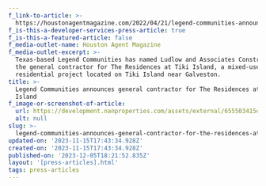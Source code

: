 ```yaml
---
f_link-to-article: >-
  https://houstonagentmagazine.com/2022/04/21/legend-communities-announces-general-contractor-for-the-residences-at-tiki-island/
f_is-this-a-developer-services-press-article: true
f_is-this-a-featured-article: false
f_media-outlet-name: Houston Agent Magazine
f_media-outlet-excerpt: >-
  Texas-based Legend Communities has named Ludlow and Associates Construction
  the general contractor for The Residences at Tiki Island, a mixed-use
  residential project located on Tiki Island near Galveston. 
title: >-
  Legend Communities announces general contractor for The Residences at Tiki
  Island
f_image-or-screenshot-of-article:
  url: https://development.nanproperties.com/assets/external/655503415d0ce0083a74ebb5_screenshot202023-11-1620014322.png
  alt: null
slug: >-
  legend-communities-announces-general-contractor-for-the-residences-at-tiki-island
updated-on: '2023-11-15T17:43:34.928Z'
created-on: '2023-11-15T17:43:34.928Z'
published-on: '2023-12-05T18:21:52.835Z'
layout: '[press-articles].html'
tags: press-articles
---
```



